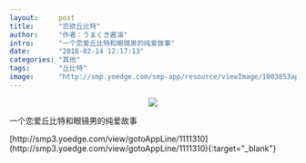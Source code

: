 ```yaml
---
layout:     post
title:      "恋欲丘比特"
author:     "作者：うまくき酱油"
intro:      "一个恋爱丘比特和眼镜男的纯爱故事"
date:       "2018-02-14 12:17:13"
categories: "其他"
tags:       "丘比特"
image:      "http://smp.yoedge.com/smp-app/resource/viewImage/1003853appline.png"
---
```

<div style="text-align: center">
<p><img src="http://smp.yoedge.com/smp-app/resource/viewImage/1003853appline.png"/></p>
</div>
<p class="post-meta">
<span>一个恋爱丘比特和眼镜男的纯爱故事</span>
</p>
[http://smp3.yoedge.com/view/gotoAppLine/1111310](http://smp3.yoedge.com/view/gotoAppLine/1111310){:target="_blank"}


